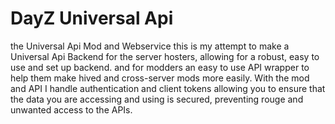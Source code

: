 # DayZ Universal Api
 
 the Universal Api Mod and Webservice this is my attempt to make a Universal Api Backend for the server hosters, allowing for a robust, easy to use and set up backend. and for modders an easy to use API wrapper to help them make hived and cross-server mods more easily. With the mod and API I handle authentication and client tokens allowing you to ensure that the data you are accessing and using is secured, preventing rouge and unwanted access to the APIs.
